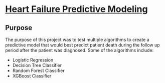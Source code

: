 # [Heart Failure Predictive Modeling](https://jdelva2.github.io/Heart-Failure-Predictive-Modeling/)

## Purpose
The purpose of this project was to test multiple algorithms to create a predictive model that would best predict patient death during the follow up period after the patient was diagnosed.
Some of the algorithms include:
- Logistic Regression
- Decision Tree Classifier
- Random Forest Classifier
- XGBoost Classifier

